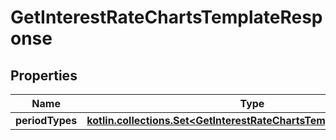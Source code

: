 
# GetInterestRateChartsTemplateResponse

## Properties
| Name | Type | Description | Notes |
| ------------ | ------------- | ------------- | ------------- |
| **periodTypes** | [**kotlin.collections.Set&lt;GetInterestRateChartsTemplatePeriodTypes&gt;**](GetInterestRateChartsTemplatePeriodTypes.md) |  |  [optional] |



